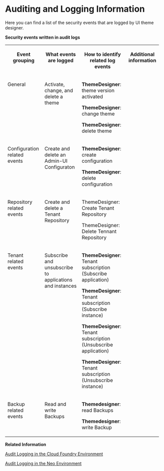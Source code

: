 <!-- loio5eeab0ecad6a457b8f7e1bc6f9027cbe -->

# Auditing and Logging Information

Here you can find a list of the security events that are logged by UI theme designer.

**Security events written in audit logs**


<table>
<tr>
<th valign="top">

Event grouping



</th>
<th valign="top">

What events are logged



</th>
<th valign="top">

How to identify related log events



</th>
<th valign="top">

Additional information



</th>
</tr>
<tr>
<td valign="top">

General



</td>
<td valign="top">

Activate, change, and delete a theme



</td>
<td valign="top">

**ThemeDesigner**: theme version activated

**ThemeDesigner**: change theme

**ThemeDesigner**: delete theme



</td>
<td valign="top">



</td>
</tr>
<tr>
<td valign="top">

Configuration related events



</td>
<td valign="top">

Create and delete an Admin-UI Configuraton



</td>
<td valign="top">

**ThemeDesigner**: create configuration

**ThemeDesigner**: delete configuration



</td>
<td valign="top">

 



</td>
</tr>
<tr>
<td valign="top">

Repository related events



</td>
<td valign="top">

Create and delete a Tenant Repository



</td>
<td valign="top">

ThemeDesigner: Create Tenant Repository

ThemeDesigner: Delete Tennant Repository



</td>
<td valign="top">

 



</td>
</tr>
<tr>
<td valign="top">

Tenant related events



</td>
<td valign="top">

Subscribe and unsubscribe to applications and instances



</td>
<td valign="top">

**ThemeDesigner**: Tenant subscription \(Subscribe application\)

**ThemeDesigner**: Tenant subscription \(Subscribe instance\)

**ThemeDesigner**: Tenant subscription \(Unsubscribe application\)

**ThemeDesigner**: Tenant subscription \(Unsubscribe instance\)



</td>
<td valign="top">

 



</td>
</tr>
<tr>
<td valign="top">

Backup related events



</td>
<td valign="top">

Read and write Backups



</td>
<td valign="top">

**Themedesigner**: read Backups

**Themedesigner**: write Backup



</td>
<td valign="top">

 



</td>
</tr>
</table>

**Related Information**  


[Audit Logging in the Cloud Foundry Environment](https://help.sap.com/viewer/65de2977205c403bbc107264b8eccf4b/Cloud/en-US/f92c86ab11f6474ea5579d839051c334.html)

[Audit Logging in the Neo Environment](https://help.sap.com/viewer/ea72206b834e4ace9cd834feed6c0e09/Cloud/en-US/02c39712c1064c96b37c1ea5bc9420dc.html)

